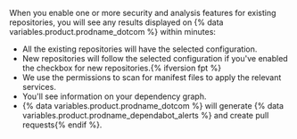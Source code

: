 When you enable one or more security and analysis features for existing repositories, you will see any results displayed on {% data variables.product.prodname_dotcom %} within minutes:

- All the existing repositories will have the selected configuration.
- New repositories will follow the selected configuration if you've enabled the checkbox for new repositories.{% ifversion fpt %}
- We use the permissions to scan for manifest files to apply the relevant services.
- You'll see information on your dependency graph.
- {% data variables.product.prodname_dotcom %} will generate {% data variables.product.prodname_dependabot_alerts %} and create pull requests{% endif %}. 
